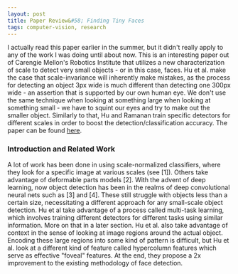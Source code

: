 ```yaml
---
layout: post
title: Paper Review&#58; Finding Tiny Faces
tags: computer-vision, research
---
```


I actually read this paper earlier in the summer, but it didn't really apply to any of the work I was doing until about now. This is an interesting paper out of Carengie Mellon's Robotics Institute that utilizes a new characterization of scale to detect very small objects - or in this case, faces. Hu et al. make the case that scale-invariance will inherently make mistakes, as the process for detecting an object 3px wide is much different than detecting one 300px wide - an assertion that is supported by our own human eye. We don't use the same technique when looking at something large when looking at something small - we have to squint our eyes and try to make out the smaller object. Similarly to that, Hu and Ramanan train specific detectors for different scales in order to boost the detection/classification accuracy. The paper can be found [here](https://arxiv.org/pdf/1612.04402v1.pdf).

### Introduction and Related Work

A lot of work has been done in using scale-normalized classifiers, where they look for a specific image at various scales (see [1]). Others take advantage of deformable parts models [2]. With the advent of deep learning, now object detection has been in the realms of deep convolutional neural nets such as [3] and [4]. These still struggle with objects less than a certain size, necessitating a different approach for any small-scale object detection. Hu et al take advantage of a process called multi-task learning, which involves training different detectors for different tasks using similar information. More on that in a later section. Hu et al. also take advantage of context in the sense of looking at image regions around the actual object. Encoding these large regions into some kind of pattern is difficult, but Hu et al. look at a different kind of feature called hypercolumn features which serve as effective "foveal" features. At the end, they propose a 2x improvement to the existing methodology of face detection.

###
